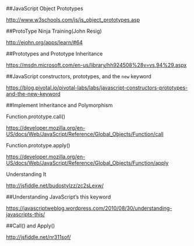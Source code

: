 ##JavaScript Object Prototypes

http://www.w3schools.com/js/js_object_prototypes.asp

##ProtoType Ninja Training(John Resig)

http://ejohn.org/apps/learn/#64

##Prototypes and Prototype Inheritance

https://msdn.microsoft.com/en-us/library/hh924508%28v=vs.94%29.aspx

##JavaScript constructors, prototypes, and the `new` keyword

https://blog.pivotal.io/pivotal-labs/labs/javascript-constructors-prototypes-and-the-new-keyword

##Implement Inheritance and Polymorphism

Function.prototype.call()

https://developer.mozilla.org/en-US/docs/Web/JavaScript/Reference/Global_Objects/Function/call

Function.prototype.apply()

https://developer.mozilla.org/en-US/docs/Web/JavaScript/Reference/Global_Objects/Function/apply

Understanding It

http://jsfiddle.net/budostylzz/zc2sLexw/

##Understanding JavaScript’s this keyword

https://javascriptweblog.wordpress.com/2010/08/30/understanding-javascripts-this/

##Call() and Apply()

http://jsfiddle.net/nr311sof/













